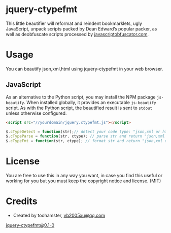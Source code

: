 # jquery-ctypefmt

This little beautifier will reformat and reindent bookmarklets, ugly
JavaScript, unpack scripts packed by Dean Edward’s popular packer,
as well as deobfuscate scripts processed by
[javascriptobfuscator.com](http://javascriptobfuscator.com/).

# Usage
You can beautify json,xml,html using jquery-ctypefmt in your web browser.


## JavaScript

As an alternative to the Python script, you may install the NPM package `js-beautify`. When installed globally, it provides an executable `js-beautify` script. As with the Python script, the beautified result is sent to `stdout` unless otherwise configured.

```html
<script src="//yourdomain/jquery.ctypefmt.js"></script>
```

```js
$.cTypeDetect = function(str);// detect your code type: "json,xml or html" will return
$.cTypeParse = function(str, ctype); // parse str and return "json,xml or html" Object, if ctype not set,the type will auto detect.
$.cTypeFmt = function(str, ctype); // format str and return "json,xml or html" style string, if ctype not set,the type will auto detect.
```

# License

You are free to use this in any way you want, in case you find this
useful or working for you but you must keep the copyright notice and license. (MIT)

# Credits

* Created by toohamster, <vb2005xu@qq.com>

jquery-ctypefmt@0.1-0
